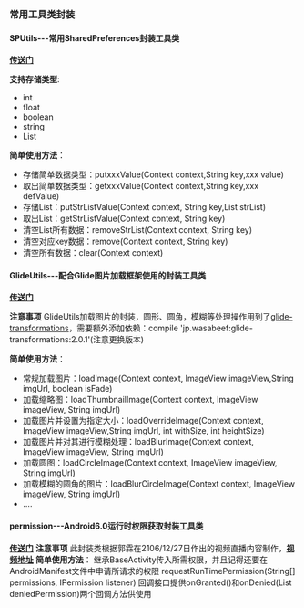 ### 常用工具类封装

#### SPUtils---常用SharedPreferences封装工具类 
[**传送门**](https://github.com/GiitSmile/ToolUtils/blob/master/app/src/main/java/com/muyang/toolutils/common/SPUtils.java)

**支持存储类型**:
- int
- float
- boolean
- string
- List<String>

**简单使用方法**：
- 存储简单数据类型：putxxxValue(Context context,String key,xxx value)
- 取出简单数据类型：getxxxValue(Context context,String key,xxx defValue)
- 存储List<String>：putStrListValue(Context context, String key,List<String> strList)
- 取出List<String>：getStrListValue(Context context, String key)
- 清空List<String>所有数据：removeStrList(Context context, String key)
- 清空对应key数据：remove(Context context, String key)
- 清空所有数据：clear(Context context)

#### GlideUtils---配合Glide图片加载框架使用的封装工具类
[**传送门**](https://github.com/GiitSmile/ToolUtils/blob/master/app/src/main/java/com/muyang/toolutils/common/GlideUtils.java)

**注意事项**  GlideUtils加载图片的封装，圆形、圆角，模糊等处理操作用到了[glide-transformations](https://github.com/wasabeef/glide-transformations)，需要额外添加依赖：compile 'jp.wasabeef:glide-transformations:2.0.1'(注意更换版本)

**简单使用方法**：
- 常规加载图片：loadImage(Context context, ImageView imageView,String imgUrl, boolean isFade)
- 加载缩略图：loadThumbnailImage(Context context, ImageView imageView, String imgUrl)
- 加载图片并设置为指定大小：loadOverrideImage(Context context, ImageView imageView,String imgUrl, int withSize, int heightSize)
- 加载图片并对其进行模糊处理：loadBlurImage(Context context, ImageView imageView, String imgUrl)
- 加载圆图：loadCircleImage(Context context, ImageView imageView, String imgUrl)
- 加载模糊的圆角的图片：loadBlurCircleImage(Context context, ImageView imageView, String imgUrl)
- ....

#### permission---Android6.0运行时权限获取封装工具类
[**传送门**]()
**注意事项** 此封装类根据郭霖在2106/12/27日作出的视频直播内容制作，[**视频地址**](http://edu.csdn.net/course/detail/3539)
**简单使用方法**：
继承BaseActivity传入所需权限，并且记得还要在AndroidManifest文件中申请所请求的权限
requestRunTimePermission(String[] permissions, IPermission listener)
回调接口提供onGranted()和onDenied(List<String> deniedPermission)两个回调方法供使用

